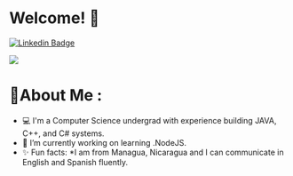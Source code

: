 # Welcome! 👋 
[![Linkedin Badge](https://img.shields.io/badge/-MichaelZelaya-blue?style=plastic-square&logo=Linkedin&logoColor=white&link=https://www.linkedin.com/in/michael-zelaya-470748196)](https://www.linkedin.com/in/michael-zelaya-470748196)


<a href="https://github.com/Oozaru71/Oozaru71/blob/main/Resume.pdf"><img src="https://img.shields.io/badge/MyResume-red.svg"/></a>


# 💫About Me :
* 💻  I'm a Computer Science undergrad with experience building JAVA, C++, and C# systems. 
* 🔭 I’m currently working on learning .NodeJS. 
* ✨ Fun facts: *I am from Managua, Nicaragua and I can communicate in English and Spanish fluently. 
